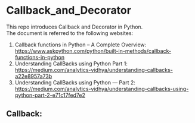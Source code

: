 # Callback_and_Decorator
This repo introduces Callback and Decorator in Python. <br >
The document is referred to the following websites:<br >
1. Callback functions in Python – A Complete Overview: https://www.askpython.com/python/built-in-methods/callback-functions-in-python<br >
2. Understanding CallBacks using Python Part 1: https://medium.com/analytics-vidhya/understanding-callbacks-a22e8957a73b<br >
3. Understanding CallBacks using Python — Part 2: https://medium.com/analytics-vidhya/understanding-callbacks-using-python-part-2-e71c17fed7e2<br >

## Callback:
